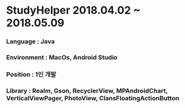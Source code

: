 # StudyHelper  2018.04.02 ~ 2018.05.09
### Language    : Java
### Environment : MacOs, Android Studio
### Position    : 1인 개발
### Library     : Realm, Gson, RecyclerView, MPAndroidChart, VerticalViewPager, PhotoView, ClansFloatingActionButton
              
